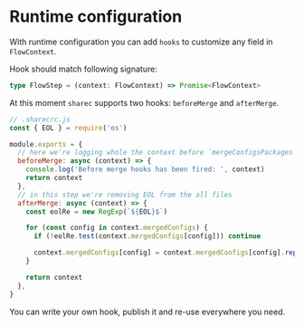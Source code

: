 # Runtime configuration

With runtime configuration you can add `hooks` to customize any field in
`FlowContext`.

Hook should match following signature:

```ts
type FlowStep = (context: FlowContext) => Promise<FlowContext>
```

At this moment `sharec` supports two hooks: `beforeMerge` and `afterMerge`.

```js
// .sharecrc.js
const { EOL } = require('os')

module.exports = {
  // here we're logging whole the context before `mergeConfigsPackages` step
  beforeMerge: async (context) => {
    console.log('Before merge hooks has been fired: ', context)
    return context
  },
  // in this step we're removing EOL from the all files
  afterMerge: async (context) => {
    const eolRe = new RegExp(`${EOL}$`)

    for (const config in context.mergedConfigs) {
      if (!eolRe.test(context.mergedConfigs[config])) continue

      context.mergedConfigs[config] = context.mergedConfigs[config].replace(eolRe, '')
    }

    return context
  },
}
```

You can write your own hook, publish it and re-use everywhere you need.
